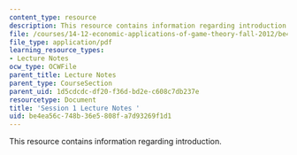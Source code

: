 ```yaml
---
content_type: resource
description: This resource contains information regarding introduction.
file: /courses/14-12-economic-applications-of-game-theory-fall-2012/be4ea56c748b36e5808fa7d93269f1d1_MIT14_12F12_chap1_intro.pdf
file_type: application/pdf
learning_resource_types:
- Lecture Notes
ocw_type: OCWFile
parent_title: Lecture Notes
parent_type: CourseSection
parent_uid: 1d5cdcdc-df20-f36d-bd2e-c608c7db237e
resourcetype: Document
title: 'Session 1 Lecture Notes '
uid: be4ea56c-748b-36e5-808f-a7d93269f1d1
---
```

This resource contains information regarding introduction.

